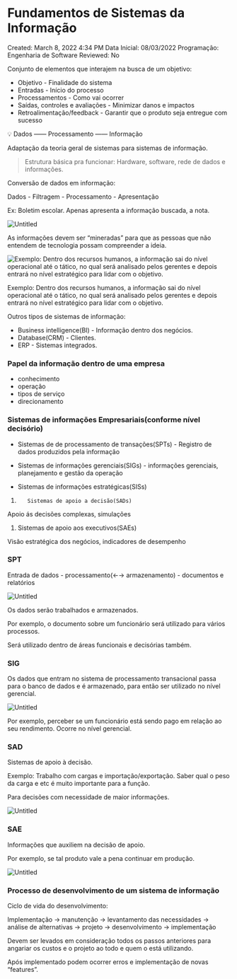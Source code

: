 # Fundamentos de Sistemas da Informação

Created: March 8, 2022 4:34 PM
Data Inicial: 08/03/2022
Programação: Engenharia de Software
Reviewed: No

Conjunto de elementos que interajem na busca de um objetivo:

- Objetivo -  Finalidade do sistema
- Entradas - Início do processo
- Processamentos - Como vai ocorrer
- Saídas, controles e avaliações - Minimizar danos e impactos
- Retroalimentação/feedback - Garantir que o produto seja entregue com sucesso

<aside>
💡 Dados —— Processamento —— Informação

</aside>

Adaptação da teoria geral de sistemas para sistemas de informação.

> Estrutura básica pra funcionar: Hardware, software, rede de dados e informações.
> 

Conversão de dados em informação:

Dados - Filtragem - Processamento - Apresentação

Ex: Boletim escolar. Apenas apresenta a informação buscada, a nota.

![Untitled](Fundamento%201b68a/Untitled.png)

As informações devem ser “mineradas” para que as pessoas que não entendem de tecnologia possam compreender a ideia.

![Exemplo: Dentro dos recursos humanos, a informação sai do nível operacional até o tático, no qual será analisado pelos gerentes e depois entrará no nível estratégico para lidar com o objetivo.](Fundamento%201b68a/Untitled%201.png)

Exemplo: Dentro dos recursos humanos, a informação sai do nível operacional até o tático, no qual será analisado pelos gerentes e depois entrará no nível estratégico para lidar com o objetivo.

Outros tipos de sistemas de informação:

- Business intelligence(BI) - Informação dentro dos negócios.
- Database(CRM) - Clientes.
- ERP - Sistemas integrados.

### Papel da informação dentro de uma empresa

- conhecimento
- operação
- tipos de serviço
- direcionamento

### Sistemas de informações Empresariais(conforme nível decisório)

- Sistemas de de processamento de transações(SPTs) -  Registro de dados produzidos pela informação
- Sistemas de informações gerenciais(SIGs) - informações gerenciais, planejamento e gestão da operação

- Sistemas de informações estratégicas(SISs)
1.        Sistemas de apoio a decisão(SADs)     

Apoio ás decisões complexas, simulações   

1. Sistemas de apoio aos executivos(SAEs)

Visão estratégica dos negócios, indicadores de                                                                                                                                                                                             desempenho 

### SPT

Entrada de dados - processamento(←→ armazenamento) - documentos e relatórios

![Untitled](https://s3-us-west-2.amazonaws.com/secure.notion-static.com/49d27c82-a3fb-4921-beac-7cd270f91418/Untitled.png)

Os dados serão trabalhados e armazenados.

Por exemplo, o documento sobre um funcionário será utilizado para vários processos.

Será utilizado dentro de áreas funcionais e decisórias também.

### SIG

Os dados que entram no sistema de processamento transacional passa para o banco de dados e é armazenado, para então ser utilizado no nível gerencial.

![Untitled](https://s3-us-west-2.amazonaws.com/secure.notion-static.com/45bd298f-828f-4da6-80fe-8ca21be48fb3/Untitled.png)

Por exemplo, perceber se um funcionário está sendo pago em relação ao seu rendimento. Ocorre no nível gerencial.

### SAD

Sistemas de apoio à decisão.

Exemplo: Trabalho com cargas e importação/exportação. Saber qual o peso da carga e etc é muito importante para a função.

Para decisões com necessidade de maior informações.

![Untitled](https://s3-us-west-2.amazonaws.com/secure.notion-static.com/504988ae-5838-44a6-b078-5db4e7ae2f92/Untitled.png)

### SAE

Informações que auxiliem na decisão de apoio.

Por exemplo, se tal produto vale a pena continuar em produção.

![Untitled](https://s3-us-west-2.amazonaws.com/secure.notion-static.com/242d4e82-3933-4295-b31c-954133f0d4bd/Untitled.png)

### Processo de desenvolvimento de um sistema de informação

Ciclo de vida do desenvolvimento:

Implementação → manutenção → levantamento das necessidades → análise de alternativas → projeto → desenvolvimento → implementação

Devem ser levados em consideração todos os passos anteriores para angariar os custos e o projeto ao todo e quem o está utilizando.

Após implementado podem ocorrer erros e implementação de novas “features”.
